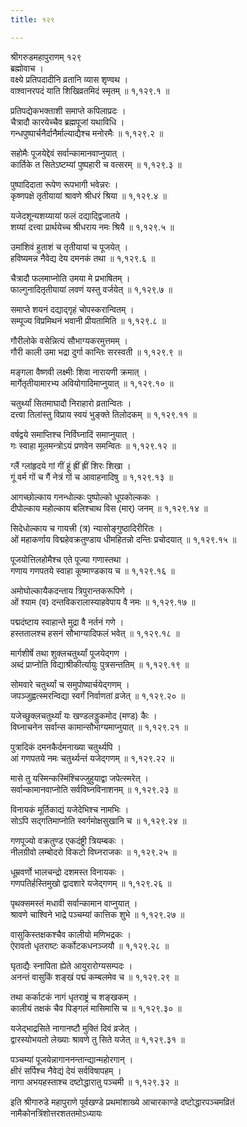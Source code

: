 ```yaml
---
title: १२९

---
```

श्रीगरुडमहापुराणम् १२९  
ब्रह्मोवाच ।  
वक्ष्ये प्रतिपदादीनि व्रतानि व्यास शृण्वथ ।  
वाश्वानरपदं याति शिखिव्रतमिदं स्मृतम् ॥ १,१२९.१ ॥  
  
प्रतिपद्येकभक्ताशी समाप्ते कपिलाप्रदः ।  
चैत्रादौ कारयेच्चैव ब्रह्मपूजां यथाविधि ।  
गन्धपुष्पार्चनैर्दानैर्माल्याद्यैश्च मनोरमैः ॥ १,१२९.२ ॥  
  
सहोमैः पूजयेद्देवं सर्वान्कामानवाप्नुयात् ।  
कार्तिके त सितेऽष्टम्यां पुष्पहारी च वत्सरम् ॥ १,१२९.३ ॥  
  
पुष्पादिदाता रूपेण रूपभागी भवेन्नरः ।  
कृष्णपक्षे तृतीयायां श्रावणे श्रीधरं श्रिया ॥ १,१२९.४ ॥  
  
यजेदशून्यशय्यायां फलं दद्याद्द्विजातये ।  
शय्यां दत्त्वा प्रार्थयेच्च श्रीधराय नमः श्रियै ॥ १,१२९.५ ॥  
  
उमांशिवं हुताशं च तृतीयायां च पूजयेत् ।  
हविष्यमन्न नैवेद्य देय दमनकं तथा ॥ १,१२९.६ ॥  
  
चैत्रादौ फलमाप्नोति उमया मे प्रभाषितम् ।  
फाल्गुनादितृतीयायां लवणं यस्तु वर्जयेत् ॥ १,१२९.७ ॥  
  
समाप्ते शयनं दद्याद्गृहं चोपस्करान्वितम् ।  
सम्पूज्य विप्रमिथनं भवानी प्रीयतामिति ॥ १,१२९.८ ॥  
  
गौरीलोके वसेन्नित्यं सौभाग्यकरमुत्तमम् ।  
गौरी काली उमा भद्रा दुर्गा कान्तिः सरस्वती ॥ १,१२९.९ ॥  
  
मङ्गला वैष्णवी लक्ष्मीः शिवा नारायणी क्रमात् ।  
मार्गेतृतीयामारभ्य अवियोगादिमाप्नुयात् ॥ १,१२९.१० ॥  
  
चतुर्थ्यां सितमाघादौ निराहारो व्रतान्वितः ।  
दत्त्वा तिलांस्तु विप्राय स्वयं भुङ्क्ते तिलोदकम् ॥ १,१२९.११ ॥  
  
वर्षद्वये समाप्तिश्च निर्विघ्नादिं समाप्नुयात् ।  
गः स्वाहा मूलमन्त्रोऽयं प्रणवेन समन्वितः ॥ १,१२९.१२ ॥  
  
ग्लैं ग्लांहृदये गां गीं हूं ह्रीं ह्रीं शिरः शिखा ।  
गूं वर्म गों च गैं नेत्रं गों च आवाहनादिषु ॥ १,१२९.१३ ॥  
  
आगच्छोल्काय गनन्धोल्कः पुष्पोल्को धूपकोल्ककः ।  
दीपोल्काय महोल्काय बलिश्चाथ विस (मार्) जनम् ॥ १,१२९.१४ ॥  
  
सिदेधोल्काय च गायत्त्री (त्र) न्यासोङ्गुष्ठादिरीरितः ।  
ओं महाकर्णाय विद्महेवक्रतुण्डाय धीमहितन्नो दन्तिः प्रचोदयात् ॥ १,१२९.१५ ॥  
  
पूजयोत्तिलहोमैश्च एते पूज्या गणास्तथा ।  
गणाय गणपतये स्वाहा कूष्माण्डकाय च ॥ १,१२९.१६ ॥  
  
अमोघोल्कायैकदन्ताय त्रिपुरान्तकरूपिणे ।  
ओं श्याम (व) दन्तविकरालास्याहवेपाय वै नमः ॥ १,१२९.१७ ॥  
  
पद्मदंष्टाय स्वाहान्ते मुद्रा वै नर्तनं गणे ।  
हस्ततालश्च हसनं सौभाग्यादिफलं भवेत् ॥ १,१२९.१८ ॥  
  
मार्गशीर्षे तथा शुक्लचतुर्थ्यां पूजयेद्गण ।  
अब्दं प्राप्नोति विद्याश्रीकीर्त्यायुः पुत्रसन्ततिम् ॥ १,१२९.१९ ॥  
  
सोमवारे चतुर्थ्यां च समुपोष्यार्चयेद्गणम् ।  
जपञ्जुह्वत्स्मरन्विद्या स्वर्गं निर्वाणतां व्रजेत् ॥ १,१२९.२० ॥  
  
यजेच्छुक्लचतुर्थ्यां यः खण्डलड्डुकमोद (मण्ड) कैः ।  
विघ्नाचनेन सर्वान्स कामान्सौभाग्यमाप्नुयात् ॥ १,१२९.२१ ॥  
  
पुत्रादिकं दमनकैर्दमनाख्या चतुर्थ्यपि ।  
आं गणपतये नमः चतुर्थ्यन्तं यजेद्गणम् ॥ १,१२९.२२ ॥  
  
मासे तु यस्मिन्कस्मिंश्चिज्जुहुयाद्वा जपेत्स्मरेत् ।  
सर्वान्कामानवाप्नोति सर्वविघ्नविनाशनम् ॥ १,१२९.२३ ॥  
  
विनायकं मूर्तिकाद्यं यजेदेभिश्च नामभिः ।  
सोऽपि सद्गतिमाप्नोति स्वर्गमोक्षसुखानि च ॥ १,१२९.२४ ॥  
  
गणपूज्यो वक्रतुण्ड एकदंष्ट्री त्रियम्बकः ।  
नीलग्रीवो लम्बोदरो विकटो विघ्नराजकः ॥ १,१२९.२५ ॥  
  
धूम्रवर्णो भालचन्द्रो दशमस्त विनायकः ।  
गणपतिर्हस्तिमुखो द्वादशारे यजेद्गणम् ॥ १,१२९.२६ ॥  
  
पृथक्समस्तं मधावी सर्वान्कामान वाप्नुयात् ।  
श्रावणे चाश्विने भाद्रे पञ्चम्यां कात्तिक शुभे ॥ १,१२९.२७ ॥  
  
वासुकिस्तक्षकश्चैव कालीयो मणिभद्रकः ।  
ऐरावतो धृतराष्टः कर्कोटकधनञ्जयौ ॥ १,१२९.२८ ॥  
  
घृताद्यैः स्नापिता ह्येते आयुरारोग्यसम्पदः ।  
अनन्तं वासुकिं शङ्खं पद्मं कम्बलमेव च ॥ १,१२९.२९ ॥  
  
तथा कर्काटकं नागं धृतराष्ट्रं च शङ्खकम् ।  
कालीयं तक्षकं चैव पिङ्गलं मासिमासि च ॥ १,१२९.३० ॥  
  
यजेद्भाद्रसिते नागानष्टौ मुक्तिं दिवं व्रजेत् ।  
द्वारस्योभयतो लेख्याः श्रावणे तु सिते यजेत् ॥ १,१२९.३१ ॥  
  
पञ्चम्यां पूजयेन्नागाननन्तान्द्यान्महोरगान् ।  
क्षीरं सर्पिश्च नैवेद्यं देयं सर्वविषापहम् ।  
नागा अभयहस्ताश्च दष्टोद्धारातु पञ्चमी ॥ १,१२९.३२ ॥  
  
इति श्रीगारुडे महापुराणे पूर्वखण्डे प्रथमांशाख्ये आचारकाण्डे दष्टोद्धारपञ्चमव्रितं नामैकोनत्रिंशोत्तरशततमोऽध्यायः